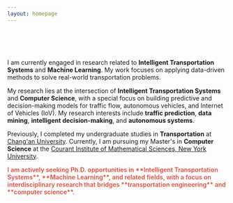 ```yaml
---
layout: homepage
---
```


<h1 id="about-me"></h1>

<h2 style="margin: 80px 0px 10px;"></h2>

I am currently engaged in research related to **Intelligent Transportation Systems** and **Machine Learning**. My work focuses on applying data-driven methods to solve real-world transportation problems.

My research lies at the intersection of **Intelligent Transportation Systems** and **Computer Science**, with a special focus on building predictive and decision-making models for traffic flow, autonomous vehicles, and Internet of Vehicles (IoV). My research interests include **traffic prediction**, **data mining**, **intelligent decision-making**, and **autonomous systems**.

Previously, I completed my undergraduate studies in **Transportation** at [Chang'an University](https://en.chd.edu.cn/). Currently, I am pursuing my Master's in **Computer Science** at the [Courant Institute of Mathematical Sciences, New York University](https://cs.nyu.edu/).

<strong style="color:#e74d3c; font-weight:600">
I am actively seeking Ph.D. opportunities in **Intelligent Transportation Systems**, **Machine Learning**, and related fields, with a focus on interdisciplinary research that bridges **transportation engineering** and **computer science**.
</strong>

